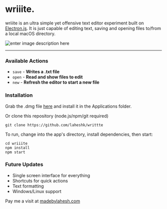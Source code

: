 # wriiite.

wriiite is an ultra simple yet offensive text editor experiment built on [Electron.js](https://electronjs.org/). It is just capable of editing text, saving and opening files to/from a local macOS directory.

![enter image description here](https://i.imgur.com/2FDq4Rw.png)

---

### Available Actions

- `save` - **Writes a .txt file**
- `open` - **Read and show files to edit**
- `new` - **Refresh the editor to start a new file**

### Installation

Grab the .dmg file [here](https://www.dropbox.com/s/wub2doiqop3usr4/wriiite-1.0.0.dmg?dl=0) and install it in the Applications folder.

Or clone this repository (node.js/npm/git required)

    git clone https://github.com/laheshk/writtte

To run, change into the app's directory, install dependencies, then start:

    cd wriiite
    npm install
    npm start

### Future Updates

- Single screen interface for everything
- Shortcuts for quick actions
- Text formatting
- Windows/Linux support

Pay me a visit at [madebylahesh.com](http://www.madebylahesh.com)
